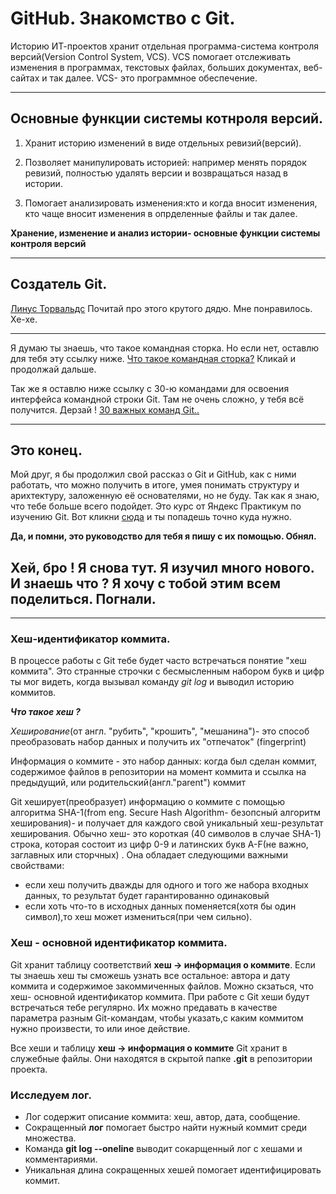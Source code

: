 # GitHub. Знакомство с Git.

Историю ИТ-проектов хранит отдельная программа-система контроля версий(Version Control System, VCS).
VCS помогает отслеживать изменения в программах, текстовых файлах,
больших документах, веб-сайтах и так далее.
VCS- это программное обеспечение.

---- 

## Основные функции системы котнроля версий.

1. Хранит историю изменений в виде отдельных ревизий(версий).

2. Позволяет манипулировать историей: например менять порядок ревизий, полностью удалять версии и возвращаться назад в истории.

3. Помогает анализировать изменения:кто и когда вносит изменения, кто чаще вносит изменения в опрделенные файлы и так далее.

__Хранение, изменение и анализ истории- основные функции системы контроля версий__

----

## Создатель Git. 

[Линус Торвальдс](https://ru.wikipedia.org/wiki/Торвальдс,_Линус)
Почитай про этого крутого дядю. Мне понравилось. Хе-хе.

----

Я думаю ты знаешь, что такое командная сторка. Но если нет, оставлю для тебя эту ссылку ниже.
[Что такое командная сторка?](https://git-scm.com/book/ru/v2/Введение-Командная-строка) Кликай и продолжай дальше. 

Так же я оставлю ниже ссылку с 30-ю командами для освоения интерфейса командной строки Git. Там не очень сложно, у тебя всё получится. Дерзай !
[30 важных команд Git..](https://habr.com/ru/companies/ruvds/articles/599929/)

----

## Это конец.
Мой друг, я бы продолжил свой рассказ о Git и GitHub, как с ними работать, что можно получить в итоге, умея понимать структуру и арихтектуру, заложенную её основателями, но не буду. Так как я знаю, что тебе больше всего подойдет.
Это курс от Яндекс Практикум по изучению Git.
Вот кликни [сюда](https://practicum.yandex.ru/git-basics/) и ты попадешь точно куда нужно. 

**Да, и помни, это руководство для тебя я пишу с их помощью. Обнял.**

## Хей, бро ! Я снова тут. Я изучил много нового. И знаешь что ? Я хочу с тобой этим всем поделиться. Погнали. 

----

### Хеш-идентификатор коммита.

В процессе работы с Git тебе будет часто встречаться понятие "хеш коммита". Это странные строчки с бесмысленным набором букв и цифр ты мог видеть, когда вызывал команду _git log_ и выводил историю коммитов.

_**Что такое хеш ?**_

_Хеширование_(от англ. "рубить", "крошить", "мешанина")- это способ преобразовать набор данных и получить их "отпечаток" (fingerprint)

Информация о коммите - это набор данных: когда был сделан коммит, содержимое файлов в репозитории на момент коммита и ссылка на предыдущий, или родительский(англ."parent") коммит

Git хеширует(преобразует) информацию о коммите с помощью алгоритма SHA-1(from eng. Secure Hash Algorithm- безопсный алгоритм хеширования)- и получает для каждого свой уникальный хеш-результат хеширования. 
Обычно хеш- это короткая (40 символов в случае SHA-1) строка, которая состоит из цифр 0-9 и латинских букв A-F(не важно, заглавных или сторчных)
. Она обладает следующими важными свойствами:
- если хеш получить дважды для одного и того же набора входных данных, то результат будет гарантированно одинаковый 
- если хоть что-то в исходных данных поменяется(хотя бы один символ),то хеш может измениться(при чем сильно).

### Хеш - основной идентификатор коммита.

Git хранит таблицу соответствий **хеш -> информация о коммите**. Если ты знаешь хеш ты сможешь узнать все остальное: автора и дату коммита и содержимое закоммиченных файлов. Можно скзаться, что хеш- основной идентификатор коммита. 
При работе с Git хеши будут встречаться тебе регулярно. Их можно предавать в качестве параметра разным Git-командам, чтобы указать,с каким коммитом нужно произвести, то или иное действие.

Все хеши и таблицу **хеш -> информация о коммите** Git хранит в служебные файлы. Они находятся в скрытой папке **.git** в репозитории проекта.

### Исследуем лог.
- Лог содержит описание коммита: хеш, автор, дата, сообщение.
- Сокращенный **лог** помогает быстро найти нужный коммит среди множества.
- Команда **git log --oneline** выводит сокарщенный лог с хешами и комментариями.
- Уникальная длина сокращенных хешей помогает идентифицировать коммит.

